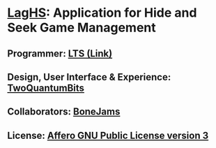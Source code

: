 # [LagHS](https://laghs.20050703.xyz): Application for Hide and Seek Game Management

## Programmer: [LTS (Link)](https://20050703.xyz)

## Design, User Interface & Experience: [TwoQuantumBits](https://2qb.bio.link)

## Collaborators: [BoneJams](https://github.com/BoneJams)

## License: [Affero GNU Public License version 3](https://www.gnu.org/licenses/agpl-3.0.en.html)
